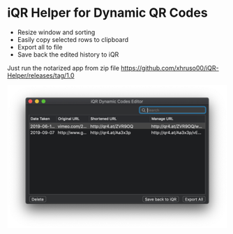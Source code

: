 # iQR Helper for Dynamic QR Codes

- Resize window and sorting
- Easily copy selected rows to clipboard
- Export all to file
- Save back the edited history to iQR

Just run the notarized app from zip file https://github.com/xhruso00/iQR-Helper/releases/tag/1.0

![logo](https://github.com/xhruso00/iQR-Helper/blob/master/iQRHelper.png)

